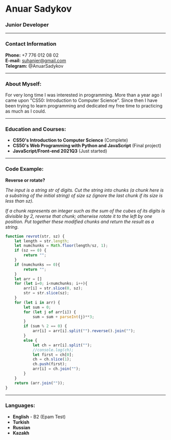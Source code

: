 # Anuar Sadykov
### Junior Developer

----------

### Contact Information

**Phone:** +7 776 012 08 02<br>
**E-mail:** suhanjer@gmail.com<br>
**Telegram:** @AnuarSadykov<br>

----------

### About Myself:
For very long time I was interested in programming. More than a year ago I came upon "CS50: Introduction to Computer Science". Since then I have been trying to learn programming and dedicated my free time to practicing as much as I could.

----------

### Education and Courses:

* **CS50's Introduction to Computer Science** (Complete)<br>
* **CS50's Web Programming with Python and JavaScript** (Final project)<br>
* **JavaScript/Front-end 2021Q3** (Just started)<br>

----------

### Code Example:

**Reverse or rotate?**<br>

*The input is a string str of digits. Cut the string into chunks (a chunk here is a substring of the initial string) of size sz (ignore the last chunk if its size is less than sz).*

*If a chunk represents an integer such as the sum of the cubes of its digits is divisible by 2, reverse that chunk; otherwise rotate it to the left by one position. Put together these modified chunks and return the result as a string.*

```javascript
function revrot(str, sz) {
    let length = str.length;
    let numchunks = Math.floor(length/sz, 1);
    if (sz == 0) {
        return "";
    }
    if (numchunks == 0){
        return "";
    }
    let arr = []
    for (let i=0; i<numchunks; i++){
        arr[i] = str.slice(0, sz);
        str = str.slice(sz);
    }
    for (let i in arr) {
        let sum = 0;
        for (let j of arr[i]) {
            sum = sum + parseInt(j)**3;
        }
        if (sum % 2 == 0) {
            arr[i] = arr[i].split("").reverse().join("");
        }
        else {
            let ch = arr[i].split("");
            //console.log(ch);
            let first = ch[0];
            ch = ch.slice(1);
            ch.push(first);
            arr[i] = ch.join("");
        }
    }
    return (arr.join(""));
}
```

----------

### Languages:
* **English** - B2 (Epam Test)<br>
* **Turkish**<br>
* **Russian**<br>
* **Kazakh**<br>